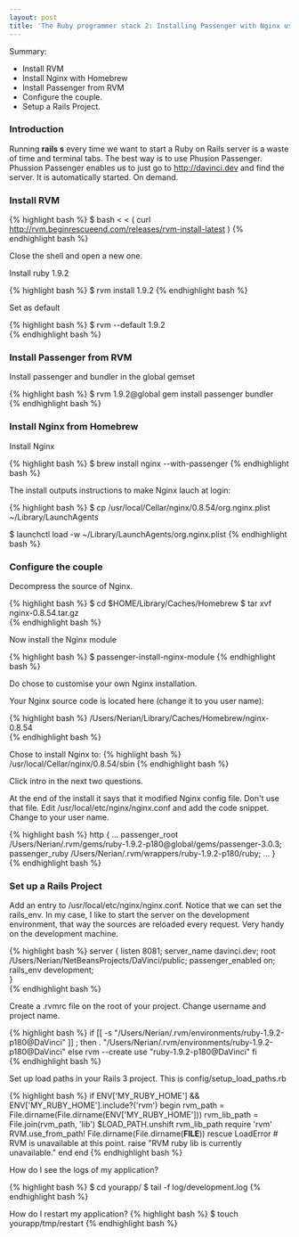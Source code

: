 ```yaml
---
layout: post
title: 'The Ruby programmer stack 2: Installing Passenger with Nginx using Homebrew and RVM in Mac OS X '
---
```

 
Summary:

* Install RVM
* Install Nginx with Homebrew
* Install Passenger from RVM
* Configure the couple.
* Setup a Rails Project.  

### Introduction

Running __rails s__ every time we want to start a Ruby on Rails server is a waste of time and terminal tabs. The best way is to use Phusion Passenger. Phussion Passenger enables us to just go to http://davinci.dev and find the server. It is automatically started. On demand.    

### Install RVM

{% highlight bash %}
$ bash < < ( curl http://rvm.beginrescueend.com/releases/rvm-install-latest )
{% endhighlight bash %}

Close the shell and open a new one.
                 
Install ruby 1.9.2
       
{% highlight bash %}
$ rvm install 1.9.2
{% endhighlight bash %}

Set as default

{% highlight bash %}
$ rvm --default 1.9.2                                  
{% endhighlight bash %}
                                       
### Install Passenger from RVM

Install passenger and bundler in the global gemset

{% highlight bash %}
$ rvm 1.9.2@global gem install passenger bundler       
{% endhighlight bash %}
           
### Install Nginx from Homebrew

Install Nginx    
                              
{% highlight bash %}
$ brew install nginx --with-passenger
{% endhighlight bash %}

The install outputs instructions to make Nginx lauch at login:

{% highlight bash %}
$ cp /usr/local/Cellar/nginx/0.8.54/org.nginx.plist ~/Library/LaunchAgents 

$ launchctl load -w ~/Library/LaunchAgents/org.nginx.plist
{% endhighlight bash %}        

### Configure the couple                 

Decompress the source of Nginx.

{% highlight bash %}
$ cd $HOME/Library/Caches/Homebrew
$ tar xvf nginx-0.8.54.tar.gz                       
{% endhighlight bash %}
                              
Now install the Nginx module

{% highlight bash %}
$ passenger-install-nginx-module
{% endhighlight bash %}

Do chose to customise your own Nginx installation.
                                                             
Your Nginx source code is located here (change it to you user name):

{% highlight bash %}
/Users/Nerian/Library/Caches/Homebrew/nginx-0.8.54                             
{% endhighlight bash %}

Chose to install Nginx to:
{% highlight bash %}
/usr/local/Cellar/nginx/0.8.54/sbin
{% endhighlight bash %}

Click intro in the next two questions.

At the end of the install it says that it modified Nginx config file. Don't use that file.
Edit /usr/local/etc/nginx/nginx.conf and add the code snippet.
Change to your user name.
                 
{% highlight bash %}
http {
      ...
      passenger_root /Users/Nerian/.rvm/gems/ruby-1.9.2-p180@global/gems/passenger-3.0.3;
      passenger_ruby /Users/Nerian/.rvm/wrappers/ruby-1.9.2-p180/ruby;
      ...
  }                 
{% endhighlight bash %}
       

### Set up a Rails Project

Add an entry to /usr/local/etc/nginx/nginx.conf. Notice that we can set the rails_env. In my case, I like to start the server on the development environment, that way the sources are reloaded every request. Very handy on the development machine. 

{% highlight bash %}
server {
      listen 8081;
      server_name davinci.dev;
      root /Users/Nerian/NetBeansProjects/DaVinci/public;
      passenger_enabled on;
	  rails_env development;   
   }                
{% endhighlight bash %}



Create a .rvmrc file on the root of your project. Change username and project name.

{% highlight bash %}
if [[ -s "/Users/Nerian/.rvm/environments/ruby-1.9.2-p180@DaVinci" ]] ; then
  . "/Users/Nerian/.rvm/environments/ruby-1.9.2-p180@DaVinci"
else
  rvm --create use  "ruby-1.9.2-p180@DaVinci"
fi                  
{% endhighlight bash %}


Set up load paths in your Rails 3 project. This is config/setup_load_paths.rb

{% highlight bash %}
if ENV['MY_RUBY_HOME'] && ENV['MY_RUBY_HOME'].include?('rvm')
  begin
    rvm_path     = File.dirname(File.dirname(ENV['MY_RUBY_HOME']))
    rvm_lib_path = File.join(rvm_path, 'lib')
    $LOAD_PATH.unshift rvm_lib_path
    require 'rvm'
    RVM.use_from_path! File.dirname(File.dirname(__FILE__))
  rescue LoadError
    # RVM is unavailable at this point.
    raise "RVM ruby lib is currently unavailable."
  end
end 
{% endhighlight bash %}

How do I see the logs of my application?  

{% highlight bash %}
$ cd yourapp/
$ tail -f log/development.log
{% endhighlight bash %}

How do I restart my application?
{% highlight bash %}
$ touch yourapp/tmp/restart
{% endhighlight bash %}

